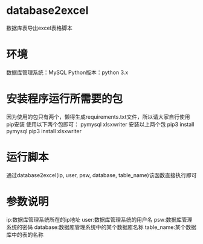# database2excel
数据库表导出excel表格脚本

# 环境
数据库管理系统：MySQL
Python版本：python 3.x

# 安装程序运行所需要的包
因为使用的包只有两个，懒得生成requirements.txt文件，所以请大家自行使用pip安装
使用以下两个包即可：
pymysql
xlsxwriter
安装以上两个包
pip3 install pymysql
pip3 install xlsxwriter

# 运行脚本
通过database2excel(ip, user, psw, database, table_name)该函数直接执行即可

# 参数说明
ip:数据库管理系统所在的ip地址
user:数据库管理系统的用户名
psw:数据库管理系统的密码
database:数据库管理系统中的某个数据库名称
table_name:某个数据库中的表的名称

